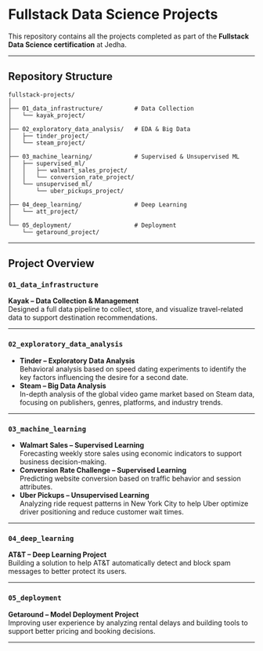 # Fullstack Data Science Projects

This repository contains all the projects completed as part of the **Fullstack Data Science certification** at Jedha. 

---

## Repository Structure

```
fullstack-projects/
│
├── 01_data_infrastructure/         # Data Collection
│   └── kayak_project/
│
├── 02_exploratory_data_analysis/   # EDA & Big Data
│   ├── tinder_project/
│   └── steam_project/
│
├── 03_machine_learning/            # Supervised & Unsupervised ML
│   ├── supervised_ml/
│   │   ├── walmart_sales_project/
│   │   └── conversion_rate_project/
│   └── unsupervised_ml/
│       └── uber_pickups_project/
│
├── 04_deep_learning/               # Deep Learning 
│   └── att_project/
│
└── 05_deployment/                  # Deployment
    └── getaround_project/
```

---

## Project Overview

### `01_data_infrastructure`
**Kayak – Data Collection & Management**  
Designed a full data pipeline to collect, store, and visualize travel-related data to support destination recommendations.  

---

### `02_exploratory_data_analysis`
- **Tinder – Exploratory Data Analysis**  
  Behavioral analysis based on speed dating experiments to identify the key factors influencing the desire for a second date.
- **Steam – Big Data Analysis**  
  In-depth analysis of the global video game market based on Steam data, focusing on publishers, genres, platforms, and industry trends.

---

### `03_machine_learning`
- **Walmart Sales – Supervised Learning**  
  Forecasting weekly store sales using economic indicators to support business decision-making.
- **Conversion Rate Challenge – Supervised Learning**  
  Predicting website conversion based on traffic behavior and session attributes.
- **Uber Pickups – Unsupervised Learning**  
  Analyzing ride request patterns in New York City to help Uber optimize driver positioning and reduce customer wait times.

---

### `04_deep_learning`
**AT&T – Deep Learning Project**  
Building a solution to help AT&T automatically detect and block spam messages to better protect its users.

---

### `05_deployment`
**Getaround – Model Deployment Project**  
Improving user experience by analyzing rental delays and building tools to support better pricing and booking decisions.

---
